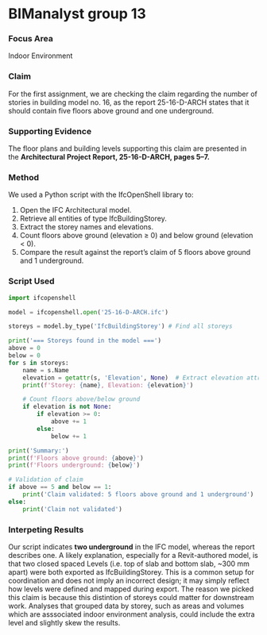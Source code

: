 # BIManalyst group 13 

### Focus Area 
Indoor Environment 

### Claim 
For the first assignment, we are checking the claim regarding the number of stories in building model no. 16, as the report 25-16-D-ARCH states that it should contain five floors above ground and one underground.

### Supporting Evidence 
The floor plans and building levels supporting this claim are presented in the **Architectural Project Report, 25-16-D-ARCH, pages 5–7.**

### Method

We used a Python script with the IfcOpenShell library to:

1. Open the IFC Architectural model.
2. Retrieve all entities of type IfcBuildingStorey.
3. Extract the storey names and elevations.
4. Count floors above ground (elevation ≥ 0) and below ground (elevation < 0).
5. Compare the result against the report’s claim of 5 floors above ground and 1 underground.

### Script Used

```python
import ifcopenshell

model = ifcopenshell.open('25-16-D-ARCH.ifc')

storeys = model.by_type('IfcBuildingStorey') # Find all storeys

print('=== Storeys found in the model ===') 
above = 0
below = 0
for s in storeys: 
    name = s.Name  
    elevation = getattr(s, 'Elevation', None)  # Extract elevation attribute if it exists
    print(f'Storey: {name}, Elevation: {elevation}')

    # Count floors above/below ground
    if elevation is not None:
        if elevation >= 0:
            above += 1
        else:
            below += 1

print('Summary:')
print(f'Floors above ground: {above}')
print(f'Floors underground: {below}')

# Validation of claim
if above == 5 and below == 1:
    print('Claim validated: 5 floors above ground and 1 underground')
else:
    print('Claim not validated')
```

### Interpeting Results

Our script indicates **two underground** in the IFC model, whereas the report describes one. A likely explanation, especially for a Revit-authored model, is that two closed spaced Levels (i.e. top of slab and bottom slab, ~300 mm apart) were both exported as IfcBuildingStorey. This is a common setup for coordination and does not imply an incorrect design; it may simply reflect how levels were defined and mapped during export. The reason we picked this claim is because this distintion of storeys could matter for downstream work. Analyses that grouped data by storey, such as areas and volumes which are asssociated indoor environment analysis, could include the extra level and slightly skew the results. 
